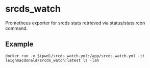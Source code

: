 # srcds_watch

Prometheus exporter for srcds stats retrieved via status/stats rcon command.


## Example

    docker run -v $(pwd)/srcds_watch.yml:/app/srcds_watch.yml -it leighmacdonald/srcds_watch:latest ls -lah